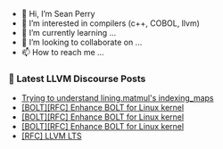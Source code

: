 - 👋 Hi, I’m Sean Perry
- 👀 I’m interested in compilers (c++, COBOL, llvm)
- 🌱 I’m currently learning ...
- 💞️ I’m looking to collaborate on ...
- 📫 How to reach me ...

<!---
s66perry/s66perry is a ✨ special ✨ repository because its `README.md` (this file) appears on your GitHub profile.
You can click the Preview link to take a look at your changes.
--->
### 📕 Latest LLVM Discourse Posts

<!-- DISCOURSE-LLVM:START -->
- [Trying to understand lining.matmul&#39;s indexing_maps](https://discourse.llvm.org/t/trying-to-understand-lining-matmuls-indexing-maps/84662#post_1)
- [[BOLT][RFC] Enhance BOLT for Linux kernel](https://discourse.llvm.org/t/bolt-rfc-enhance-bolt-for-linux-kernel/84157#post_16)
- [[BOLT][RFC] Enhance BOLT for Linux kernel](https://discourse.llvm.org/t/bolt-rfc-enhance-bolt-for-linux-kernel/84157#post_15)
- [[BOLT][RFC] Enhance BOLT for Linux kernel](https://discourse.llvm.org/t/bolt-rfc-enhance-bolt-for-linux-kernel/84157#post_14)
- [[RFC] LLVM LTS](https://discourse.llvm.org/t/rfc-llvm-lts/84049?page=3#post_56)
<!-- DISCOURSE-LLVM:END -->

